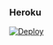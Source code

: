### Heroku
[![Deploy](https://www.herokucdn.com/deploy/button.svg)](https://heroku.com/deploy?template=https://github.com/Danyga2020/dradt-calendar) 

